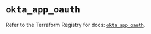 # `okta_app_oauth`

Refer to the Terraform Registry for docs: [`okta_app_oauth`](https://registry.terraform.io/providers/okta/okta/4.7.0/docs/resources/app_oauth).
